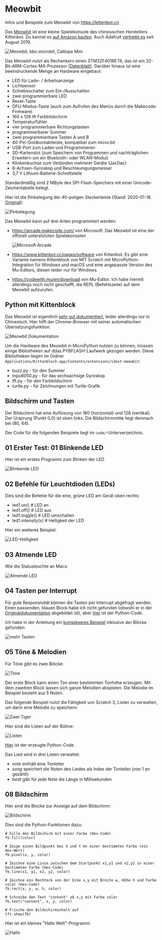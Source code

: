 # Meowbit

Infos und Beispiele zum Meowbit von https://kittenbot.cn

Das [Meowbit](https://www.kittenbot.cc/collections/frontpage/products/meowbit-codable-console-for-microsoft-makecode-arcade) ist eine kleine Spielekonsole des chinesischen Herstellers Kittenbot. Du kannst es [auf Amazon kaufen](https://amzn.to/2R8b7Ja). Auch Adafruit [vertreibt es](https://blog.adafruit.com/2019/08/01/new-product-kittenbot-meowbit-codable-console-for-makecode-arcade/) seit August 2019.

![Meowbit, bbc:microbit, Calliope Mini](images/00-meowbit_microbit_calliope.jpg)

Das Meowbit nutzt als Rechenkern einen STM32F401RET6, das ist ein 32-Bit-ARM-Cortex-M4-Prozessor ([Datenblatt](http://www.farnell.com/datasheets/1848998.pdf)). Darüber hinaus ist eine beeindruckende Menge an Hardware eingebaut:

* LED für Lade- / Arbeitsanzeige
* Lichtsensor
* Schiebeschalter zum Ein-/Ausschalten
* zwei programmierbare LED
* Reset-Taste
* DFU-Modus-Taste (auch zum Aufrufen des Menüs durch die Makecode-Firmware)
* 160 x 128 tft Farbbildschirm
* Temperaturfühler
* vier programmierbare Richtungstasten
* programmierbarer Summer
* zwei programmierbare Tasten A und B
* 40-Pin-Goldkontaktleiste, kompatibel zum micro:bit
* USB-Port zum Laden und Programmieren
* SD-Kartenslot (zum Speichern von Programmen und nachträglichen Erweitern um ein Bluetooth- oder WLAN-Modul)
* Klinkenbuchse zum Verbinden mehrerer Geräte (JacDac)
* 6-Achsen-Gyroskop und Beschleunigungsmesser
* 3,7 V Lithium-Batterie-Schnittstelle

Standardmäßig sind 2 MByte des SPI-Flash-Speichers mit einer Unicode-Zeichentabelle
belegt.

Hier ist die Pinbelegung der 40-poligen Steckerleiste (Stand: 2020-01-18. [Original](https://meowbit-doc.kittenbot.cn/#/more/intro)):

![Pinbelegung](images/1Sbv9O.png)

Das Meowbit kann auf drei Arten programmiert werden:

* https://arcade.makecode.com/ von Microsoft. Das Meowbit ist eine der offiziell unterstützten Spielekonsolen
  
  ![Microsoft Arcade](images/00-arcade.png)

* https://www.kittenbot.cc/pages/software von Kittenbot. Es gibt eine Variante namens Kittenblock von MIT Scratch mit MicroPython-Integration für Windows und macOS und eine angepasste Version des Mu-Editors, diesen leider nur für Windows.
* https://codewith.mu/en/download von Mu-Editor. Ich habe hiermit allerdings noch nicht geschafft, die REPL (Befehlszeile) auf dem Meowbit aufzurufen.

## Python mit Kittenblock

Das Meowbit ist eigentlich [sehr gut dokumentiert](https://meowbit-doc.kittenbot.cn/#/kittenblock/kittenblockQS), leider allerdings nur in Chinesisch. Hier hilft der Chrome-Browser mit seiner automatischen Übersetzungsfunktion.

![Meowbit Dokumentation](images/00-meowbit-doc.png)

Um die Hardware des Meowbit in MicroPython nutzen zu können, müssen einige Bibliotheken auf ddas PYBFLASH-Laufwerk gezogen werden. Diese Bibliotheken liegen im Ordner `Applications/Kittenblock.app/Contents/extensions/s3ext-meowbit`:

* buzz.py - für den Summer
* mpu6050.py - für das sechsachsige Gyroskop
* tft.py - für den Farbbildschirm
* turtle.py - für Zeichnungen mit Turtle-Grafik

## Bildschirm und Tasten

Der Bildschirm hat eine Auflösung von 160 (horizontal) und 128 (vertikal). Der Ursprung (Punkt 0,0) ist oben links. Die Bildschirmmitte liegt demnach bei (80, 64).

Der Code für die folgenden Beispiele liegt im `code/`-Unterverzeichnis.

## 01 Erster Test: 01 Blinkende LED

Hier ist ein erstes Programm zum Blinken der LED

![Blinkende LED](images/01-blink-led.png)

## 02 Befehle für Leuchtdioden (LEDs) 

Dies sind die Befehle für die eine, grüne LED am Gerät oben rechts:

* led1.on()   # LED an
* led1.off()  # LED aus
* led1.toggle()      # LED umschalten
* led1.intensity(x)  # Helligkeit der LED

Hier ein weiteres Beispiel:

![LED-Helligkeit](images/02-led.png)

## 03 Atmende LED

Wie die Statusleuchte an Macs:

![Atmende LED](images/03-breathing-led.png)

## 04 Tasten per Interrupt

Für gute Responsivität können die Tasten per Interrupt abgefragt werden. Einen passenden, blauen Block habe ich nicht gefunden (obwohl er in der [Originaldokumentation](https://meowbit-doc.kittenbot.cn/#/kittenblock/02%E6%8C%89%E9%94%AE%E6%A3%80%E6%B5%8B) abgebildet ist), aber [hier](code/04-keys.py) ist der Python-Code.

Ich habe in der Anleitung ein [komplexeres Beispiel](code/05-keys-intensity.sb3) inklusive der Blöcke gefunden:

![mehr Tasten](images/05-keys-intensity.png)

## 05 Töne & Melodien

Für Töne gibt es zwei Blöcke:

![Töne](images/06-sounds.png)

Der erste Block kann einen Ton einer bestimmten Tonhöhe erzeugen. Mit dem zweitren Block lassen sich ganze Melodien abspielen. Die Melodie im Beispiel besteht aus 5 Noten.

Das folgende Beispiel nutzt die Fähigkeit von Scratch 3, Listen zu verwalten, um darin eine Melodie zu speichern:

![Zwei Tiger](images/07-zwei-tiger.png)

Hier sind die Listen auf der Bühne:

![Listen](images/07-zwei-tiger-listen.png)

[Hier](code/07-zwei-tiger.py) ist der erzeugte Python-Code.

Das Lied wird in drei Listen verwaltet:

* _note_ enthält eine Tonleiter
* _song_ speichert die Noten des Liedes als Index der Tonleiter (von 1 an gezählt)
* _beat_ gibt für jede Note die Länge in Millisekunden

## 08 Bildschirm

Hier sind die Blocke zur Anzeige auf dem Bildschirm:

![Bildschirm](images/08-tft-blocks.png)

Dies sind die Python-Funktionen dazu:

````
# Fülle den Bildschirm mit einer Farbe (Hex-Code)
fb.fill(color)

# Zeige einen Bildpunkt bei X und Y kn einer bestimmten Farbe (ein Hex-Wert)
fb.pixel(x, y, color)

# Zeichne eine Linie zwischen dem Startpunkt x1,y1 und x2,y2 in einer bestimmten Farbe (Hex-Code) 
fb.line(x1, y1, x2, y2, color)

# Zeichne ein Rechteck von der Ecke x,y mit Breite w, Höhe h und Farbe color (Hex-Code)
fb.rect(x, y, w, h, color)

# Schreibe den Text "content" ab x,y mit Farbe color
fb.text("content", x, y, color)

# Frische den Bildschirminhalt auf
tft.show(fb)
````

Hier ist ein kleines "Hallo Welt"-Programm:

![Hallo](images/08-hello.png)

